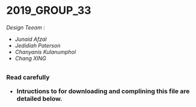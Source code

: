 <h1> 2019_GROUP_33
 
<h6> Design Teeam :
 
  * Junaid Afzal
  * Jedidiah Paterson
  * Chanyanis Kulanumphol
  * Chang XING

<h3>Read carefully
 
   * Intructions to for downloading and complining this file are detailed below.
   

